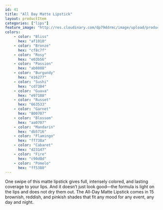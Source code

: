 ```yaml
---
id: 41
title: "All Day Matte Lipstick"
layout: productItem
categories: ["lips"]
feature_image: "http://res.cloudinary.com/dp79ddrmc/image/upload/products/allDayMatteLipstick.jpg"
colors:
    - color: "Bliss"
      hex: "af1010"
    - color: "Bronze"
      hex: "cf8c7f"
    - color: "Rosy"
      hex: "e03b56"
    - color: "Passion"
      hex: "ab0808"
    - color: "Burgundy"
      hex: "e16277"
    - color: "Sushi"
      hex: "cd7384"
    - color: "Guava"
      hex: "e97188"
    - color: "Russet"
      hex: "663533"
    - color: "Garnet"
      hex: "800707"
    - color: "Blossom"
      hex: "aa0707"
    - color: "Mandarin"
      hex: "db5716"
    - color: "Flamingo"
      hex: "ff738a"
    - color: "Cabaret"
      hex: "d23147"
    - color: "Fire"
      hex: "c90d0d"
    - color: "Pomelo"
      hex: "ff5380"
---
```

One swipe of this matte lipstick gives full, intensely colored, and lasting coverage to your lips. And it doesn’t just look good—the formula is light on the lips and does not dry them out. The All-Day Matte Lipstick comes in 15 brownish, reddish, and pinkish shades that fit any mood for any event, any day and night.